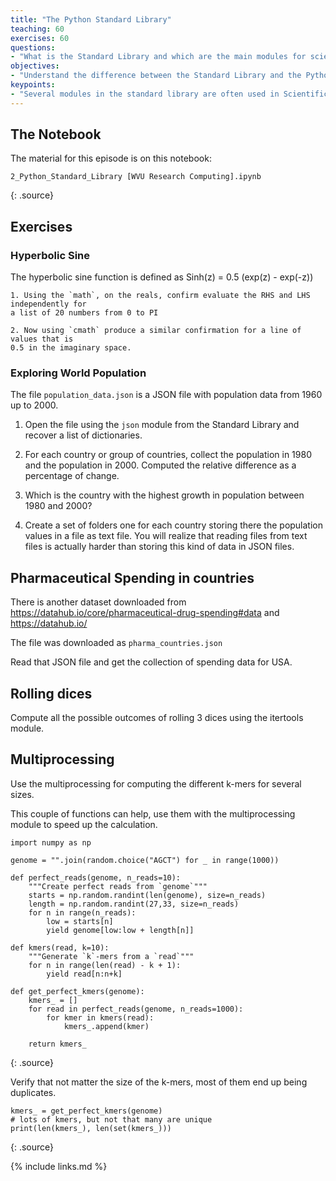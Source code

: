 ```yaml
---
title: "The Python Standard Library"
teaching: 60
exercises: 60
questions:
- "What is the Standard Library and which are the main modules for scientific computing"
objectives:
- "Understand the difference between the Standard Library and the Python Language itself"
keypoints:
- "Several modules in the standard library are often used in Scientific Computing"
---
```


## The Notebook

The material for this episode is on this notebook:

~~~
2_Python_Standard_Library [WVU Research Computing].ipynb
~~~
{: .source}

## Exercises

### Hyperbolic Sine

The hyperbolic sine function is defined as Sinh(z) = 0.5 (exp(z) - exp(-z))

    1. Using the `math`, on the reals, confirm evaluate the RHS and LHS independently for
    a list of 20 numbers from 0 to PI

    2. Now using `cmath` produce a similar confirmation for a line of values that is
    0.5 in the imaginary space.


### Exploring World Population

The file `population_data.json` is a JSON file with population data from 1960 up to 2000.

  1. Open the file using the `json` module from the Standard Library and recover a list of dictionaries.

  2. For each country or group of countries, collect the population in 1980 and the population in 2000. Computed the relative difference as a percentage of change.

  3. Which is the country with the highest growth in population between 1980 and 2000?

  4. Create a set of folders one for each country storing there the population values in a file as
  text file. You will realize that reading files from text files is actually harder than storing this kind of data in JSON files.


## Pharmaceutical Spending in countries

There is another dataset downloaded from <https://datahub.io/core/pharmaceutical-drug-spending#data>
and <https://datahub.io/>

The file was downloaded as `pharma_countries.json`

Read that JSON file and get the collection of spending data for USA.

## Rolling dices

Compute all the possible outcomes of rolling 3 dices using the itertools module.

## Multiprocessing

Use the multiprocessing for computing the different k-mers for several sizes.

This couple of functions can help, use them with the multiprocessing module to speed up the calculation.

~~~
import numpy as np

genome = "".join(random.choice("AGCT") for _ in range(1000))

def perfect_reads(genome, n_reads=10):
    """Create perfect reads from `genome`"""
    starts = np.random.randint(len(genome), size=n_reads)
    length = np.random.randint(27,33, size=n_reads)
    for n in range(n_reads):
        low = starts[n]
        yield genome[low:low + length[n]]

def kmers(read, k=10):
    """Generate `k`-mers from a `read`"""
    for n in range(len(read) - k + 1):
        yield read[n:n+k]

def get_perfect_kmers(genome):
    kmers_ = []
    for read in perfect_reads(genome, n_reads=1000):
        for kmer in kmers(read):
            kmers_.append(kmer)

    return kmers_    
~~~
{: .source}

Verify that not matter the size of the k-mers, most of them end up being duplicates.

~~~
kmers_ = get_perfect_kmers(genome)
# lots of kmers, but not that many are unique
print(len(kmers_), len(set(kmers_)))
~~~
{: .source}


{% include links.md %}
